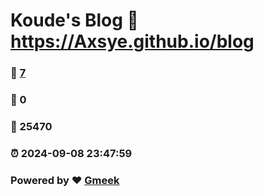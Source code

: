 # Koude's Blog :link: https://Axsye.github.io/blog 
### :page_facing_up: [7](https://Axsye.github.io/blog/tag.html) 
### :speech_balloon: 0 
### :hibiscus: 25470 
### :alarm_clock: 2024-09-08 23:47:59 
### Powered by :heart: [Gmeek](https://github.com/Meekdai/Gmeek)
